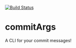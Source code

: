 [![Build Status](http://jenkins.h0bbs.com/buildStatus/icon?job=commitArgs/master)](http://jenkins.h0bbs.com/job/commitArgs/job/master/)

# commitArgs

A CLI for your commit messages!
